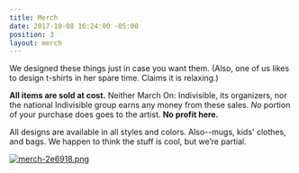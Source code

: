 ```yaml
---
title: Merch
date: 2017-10-08 16:24:00 -05:00
position: 3
layout: merch
---
```


We designed these things just in case you want them. (Also, one of us likes to design t-shirts in her spare time. Claims it is relaxing.) 

**All items are sold at cost.** Neither March On: Indivisible, its organizers, nor the national Indivisible group earns any money from these sales. *No* portion of your purchase does goes to the artist. **No profit here.**

All designs are available in all styles and colors. Also--mugs, kids' clothes, and bags. We happen to think the stuff is cool, but we’re partial.

[![merch-2e6918.png](/uploads/merch-2e6918.png)](https://www.redbubble.com/people/MarchOnKnoxCo/shop?asc=u)